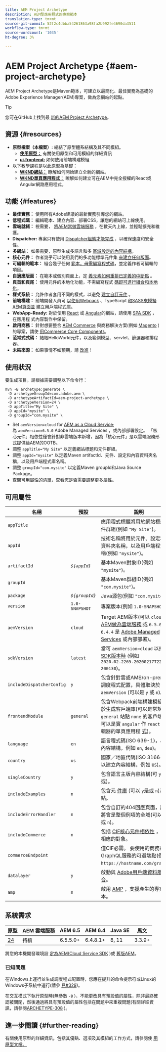 ```yaml
---
title: AEM Project Archetype
description: AEM型應用程式的專案範本
translation-type: tm+mt
source-git-commit: 52f2c4dbba54261863a98fa2b992fe4690da3511
workflow-type: tm+mt
source-wordcount: '1035'
ht-degree: 3%

---
```



# AEM Project Archetype {#aem-project-archetype}

AEM Project Archetype是Maven範本，可建立以最簡化、最佳實務為基礎的Adobe Experience Manager(AEM)專案，做為您網站的起點。

>[!TIP]
>
>您可在GitHub上找到最 [新的AEM Project Archetype](https://github.com/adobe/aem-project-archetype)。

## 資源 {#resources}

* **原型檔案（本檔案）:** 總結了原型體系結構及其不同模組。
   * **[使用原型：](using.md)** 有關使用原型和可用模組的詳細資訊
   * **[ui.frontend:](uifrontend.md)** 如何使用前端構建模組
* 以下教學課程是以此原型為基礎：
   * **[WKND網站：](https://docs.adobe.com/content/help/en/experience-manager-learn/getting-started-wknd-tutorial-develop/overview.html)** 瞭解如何開始建立全新的網站。
   * **[WKND單頁應用程式：](https://docs.adobe.com/content/help/en/experience-manager-learn/sites/spa-editor/spa-editor-framework-feature-video-use.html)** 瞭解如何建立可在AEM中完全授權的React或Angular網路應用程式。

## 功能 {#features}

* **最佳實務：** 使用所有Adobe建議的最新實務引導您的網站。
* **低程式碼：** 編輯範本、建立內容、部署CSS，讓您的網站可上線使用。
* **雲端就緒：** 視需要， [將AEM當做雲端服務](https://docs.adobe.com/content/help/en/experience-manager-cloud-service/landing/home.html) ，在數天內上線，並輕鬆擴充和維護。
* **Dispatcher:** 專案只有使用 [Dispatcher組態才能完成](https://docs.adobe.com/content/help/zh-Hant/experience-manager-dispatcher/using/dispatcher.html) ，以確保速度和安全性。
* **多網站：** 如果需要，原型生成多語言和多 [區域設定的內容結構](https://docs.adobe.com/content/help/en/experience-manager-65/administering/introduction/msm.html)。
* **核心元件：** 作者幾乎可以使用我們的多功能標準元件集 [來建立任何版面](/help/introduction.md)。
* **可編輯的範本：** 組合幾乎任何 [範本，毋需編寫程式碼](https://docs.adobe.com/content/help/en/experience-manager-learn/sites/page-authoring/template-editor-feature-video-use.html)，並定義作者可編輯的項目。
* **自適應版面：** 在範本或個別頁面上，定 [義元素如何重排已定義的中斷點](https://docs.adobe.com/content/help/en/experience-manager-cloud-service/sites/authoring/features/responsive-layout.html) 。
* **頁首和頁尾：** 使用元件的本地化功能，不需編寫程式 [碼即可進行組合和本地化](https://docs.adobe.com/content/help/en/experience-manager-core-components/using/get-started/localization.html)。
* **樣式系統：** 允許作者套用不同的樣式，以避免 [建立自訂元件](https://docs.adobe.com/content/help/en/experience-manager-learn/getting-started-wknd-tutorial-develop/style-system.html) 。
* **前端構建：** 前端開發人員可 [以使用Webpack](uifrontend.md#webpack-dev-server) 、TypeScript [和SASS來模擬AEM頁面並](uifrontend.md) 建立用戶端程式庫。
* **WebApp-Ready:** 對於使用 [React](uifrontend-react.md) 或 [Angular](uifrontend-angular.md)的網站，請使用 [SPA SDK](https://docs.adobe.com/content/help/en/experience-manager-cloud-service/implementing/headless/spa/developing.html) ，在應用程 [](https://docs.adobe.com/content/help/en/experience-manager-learn/sites/spa-editor/spa-editor-framework-feature-video-use.html)式內容製作中保留。
* **啟用商務：** 針對想要整合 [AEM Commerce](https://docs.adobe.com/content/help/en/experience-manager-cloud-service/commerce/home.html) 與商務解決方案(例如 [Magento](https://magento.com/) )的專案，請使 [用Commerce Core Components](https://github.com/adobe/aem-core-cif-components)。
* **范常式式碼：** 結帳HelloWorld元件，以及範例模型、servlet、篩選器和排程器。
* **未結來源：** 如果事情不如預期，請 [改進](https://github.com/adobe/aem-core-wcm-components/blob/master/CONTRIBUTING.md) !

## 使用狀況

要生成項目，請根據需要調整以下命令行：

```
mvn -B archetype:generate \
 -D archetypeGroupId=com.adobe.aem \
 -D archetypeArtifactId=aem-project-archetype \
 -D archetypeVersion=24 \
 -D appTitle="My Site" \
 -D appId="mysite" \
 -D groupId="com.mysite" \
```

* Set `aemVersion=cloud` for [AEM as a Cloud Service](https://docs.adobe.com/content/help/en/experience-manager-cloud-service/landing/home.html);\
   為 `aemVersion=6.5.0` Adobe Managed Services [](https://github.com/adobe/aem-project-archetype/tree/master/src/main/archetype/dispatcher.ams)，或內部部署設定。
「核心元件」相依性僅會針對非雲端版本新增，因為「核心元件」是以雲端服務形式提供給AEM的OOTB。
* 調整 `appTitle="My Site"` 以定義網站標題和元件群組。
* 調整 `appId="mysite"` 以定義Maven artifactId、元件、設定和內容資料夾名稱，以及用戶端程式庫名稱。
* 調整 `groupId="com.mysite"` 以定義Maven groupId和Java Source Package。
* 查閱可用屬性的清單，查看您是否需要調整更多屬性。

## 可用屬性

| 名稱 | 預設 | 說明 |
--------------------------|----------------|--------------------
| `appTitle` |  | 應用程式標題將用於網站標題和元件群組(例如 `"My Site"`)。 |
| `appId` |  | 技術名稱將用於元件、設定和內容資料夾名稱，以及用戶端程式庫名稱(例如 `"mysite"`)。 |
| `artifactId` | *`${appId}`* | 基本Maven對象ID(例如 `"mysite"`)。 |
| `groupId` |  | 基本Maven群組ID(例如 `"com.mysite"`)。 |
| `package` | *`${groupId}`* | Java源包(例如 `"com.mysite"`)。 |
| `version` | `1.0-SNAPSHOT` | 專案版本(例如 `1.0-SNAPSHOT`)。 |
| `aemVersion` | `cloud` | Target AEM版本(可以 `cloud` 用 [於AEM做為雲端服務](https://docs.adobe.com/content/help/en/experience-manager-cloud-service/landing/home.html);或 `6.5.0`，或 `6.4.4` 是 [Adobe Managed Services](https://github.com/adobe/aem-project-archetype/tree/master/src/main/archetype/dispatcher.ams) 或內部部署)。 |
| `sdkVersion` | `latest` | 當可 `aemVersion=cloud` 以指 [定SDK版本時](https://docs.adobe.com/content/help/en/experience-manager-cloud-service/implementing/developing/aem-as-a-cloud-service-sdk.html) (例如 `2020.02.2265.20200217T222518Z-200130`)。 |
| `includeDispatcherConfig` | `y` | 包含針對雲或AMS/on-premise的調度程式配置，具體取決於 `aemVersion` (可以是 `y` 或 `n`)。 |
| `frontendModule` | `general` | 包含Webpack前端構建模組，用於生成客戶端庫(可以是常規 `general` 站點 `none` 的客戶端庫；可以是實 `angular` 作 `react` SPA編輯器的單頁應用程 [式](https://docs.adobe.com/content/help/en/experience-manager-cloud-service/implementing/headless/spa/editor-overview.html))。 |
| `language` | `en` | 語言程式碼(ISO 639-1)，以建立內容結構，例如 `en`, `deu`)。 |
| `country` | `us` | 國家／地區代碼(ISO 3166-1)，以建立內容結構，例如 `US`)。 |
| `singleCountry` | `y` | 包含語言主版內容結構(可 `y`以是 `n`或)。 |
| `includeExamples` | `n` | 包含元 [件庫](https://www.aemcomponents.dev/) (可以 `y`是或 `n`)示例站點。 |
| `includeErrorHandler` | `n` | 包含自訂的404回應頁面，該頁面將會是整個例項的全域(可以是 `y` 或 `n`)。 |
| `includeCommerce` | `n` | 包括 [CIF核心元件相依性](https://github.com/adobe/aem-core-cif-components) ，並生成相應的對象。 |
| `commerceEndpoint` |  | 僅CIF必需。 要使用的商務系統GraphQL服務的可選端點(例如 `https://hostname.com/grapql`)。 |
| `datalayer` | `y` | 啟動與 [Adobe用戶端資料層的整合](/help/developing/data-layer/overview.md)。 |
| `amp` | `n` | 啟用 [AMP](/help/developing/amp.md) ，支援產生的專案範本。 |

## 系統需求

| 原型 | AEM 雲端服務 | AEM 6.5 | AEM 6.4 | Java SE | 馬文 |
|---------|---------|---------|---------|---------|---------|
| [24](https://github.com/adobe/aem-project-archetype/releases/tag/aem-project-archetype-24) | 持續 | 6.5.5.0+ | 6.4.8.1+ | 8, 11 | 3.3.9+ |

將您的本機開發環境設 [定為AEM(Cloud Service SDK](https://docs.adobe.com/content/help/en/experience-manager-learn/cloud-service/local-development-environment-set-up/overview.html) )或 [舊版AEM](https://docs.adobe.com/content/help/en/experience-manager-learn/foundation/development/set-up-a-local-aem-development-environment.html)。

### 已知問題

在Windows上運行並生成調度程式配置時，您應在提升的命令提示符或Linux的Windows子系統中運行(請參 [見#329](https://github.com/adobe/aem-project-archetype/issues/329))。

在交互模式下執行原型時(無參數 `-B` )，不能更改具有預設值的屬性，除非最終確認被關閉，然後通過將具有預設值的屬性包括在問題中來重複問題(有關詳細資訊，請參閱[ARCHETYPE-308](https://issues.apache.org/jira/browse/ARCHETYPE-308) )。

## 進一步閱讀 {#further-reading}

有關使用原型的詳細資訊，包括其優點、選項及其模組的工作方式，請參閱使 [用原型文檔。](using.md)

